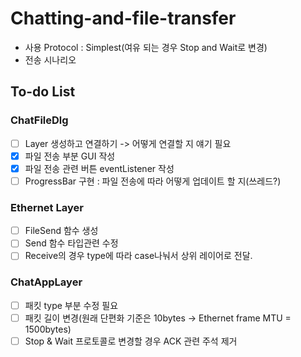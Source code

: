 # Chatting-and-file-transfer
- 사용 Protocol : Simplest(여유 되는 경우 Stop and Wait로 변경)
- 전송 시나리오

## To-do List

### ChatFileDlg
- [ ] Layer 생성하고 연결하기 -> 어떻게 연결할 지 얘기 필요
- [x] 파일 전송 부분 GUI 작성
- [x] 파일 전송 관련 버튼 eventListener 작성
- [ ] ProgressBar 구현 : 파일 전송에 따라 어떻게 업데이트 할 지(쓰레드?)

### Ethernet Layer
- [ ] FileSend 함수 생성
- [ ] Send 함수 타입관련 수정
- [ ] Receive의 경우 type에 따라 case나눠서 상위 레이어로 전달.

### ChatAppLayer
- [ ] 패킷 type 부분 수정 필요
- [ ] 패킷 길이 변경(원래 단편화 기준은 10bytes -> Ethernet frame MTU = 1500bytes)
- [ ] Stop & Wait 프로토콜로 변경할 경우 ACK 관련 주석 제거